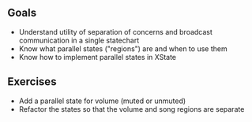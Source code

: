 

## Goals
- Understand utility of separation of concerns and broadcast communication in a single statechart
- Know what parallel states ("regions") are and when to use them
- Know how to implement parallel states in XState

## Exercises
- Add a parallel state for volume (muted or unmuted)
- Refactor the states so that the volume and song regions are separate